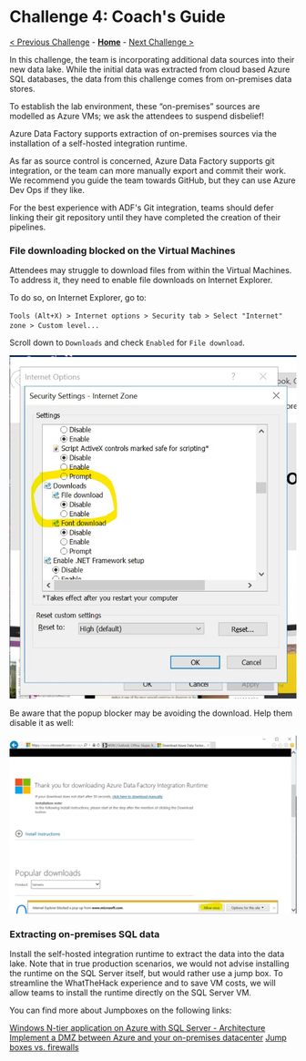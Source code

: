 # Challenge 4: Coach's Guide

[< Previous Challenge](./03-CloudIngest.md) - **[Home](README.md)** - [Next Challenge >](./05-TransformLoad.md)

In this challenge, the team is incorporating additional data sources into their
new data lake. While the initial data was extracted from cloud based Azure SQL
databases, the data from this challenge comes from on-premises data stores.

To establish the lab environment, these “on-premises” sources are modelled
as Azure VMs; we ask the attendees to suspend disbelief!

Azure Data Factory supports extraction of on-premises sources
via the installation of a self-hosted integration runtime.

As far as source control is concerned,
Azure Data Factory supports git integration, or the team can more manually export and commit their work.
We recommend you guide the team towards GitHub, but they can use Azure Dev Ops if they like.

For the best experience with ADF's Git integration, teams should defer linking their git repository
until they have completed the creation of their pipelines.

### File downloading blocked on the Virtual Machines

Attendees may struggle to download files from within the Virtual Machines.
To address it, they need to enable file downloads on Internet Explorer.

To do so, on Internet Explorer, go to:

`Tools (Alt+X) > Internet options > Security tab > Select "Internet" zone > Custom level...`

Scroll down to `Downloads` and check `Enabled` for `File download`.

![File Download option](./images/ie-enable-filedownload.jpg)

Be aware that the popup blocker may be avoiding the download.
Help them disable it as well:

![Allow popups](./images/ie-allow-popups.jpg)

### Extracting on-premises SQL data

Install the self-hosted integration runtime to extract the data into the
data lake. Note that in true production scenarios, we would not advise
installing the runtime on the SQL Server itself, but would rather use a jump
box. To streamline the WhatTheHack experience and to save VM costs, we will
allow teams to install the runtime directly on the SQL Server VM.

You can find more about Jumpboxes on the following links:

[Windows N-tier application on Azure with SQL Server - Architecture](https://docs.microsoft.com/en-us/azure/architecture/reference-architectures/n-tier/n-tier-sql-server#architecture)
[Implement a DMZ between Azure and your on-premises datacenter](https://docs.microsoft.com/en-us/azure/architecture/reference-architectures/dmz/secure-vnet-hybrid)
[Jump boxes vs. firewalls](https://www.techrepublic.com/blog/data-center/jump-boxes-vs-firewalls/)